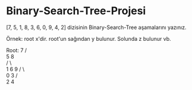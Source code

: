 # Binary-Search-Tree-Projesi
[7, 5, 1, 8, 3, 6, 0, 9, 4, 2] dizisinin Binary-Search-Tree aşamalarını yazınız.

Örnek: root x'dir. root'un sağından y bulunur. Solunda z bulunur vb.

 Root:      7 
          /   \
         5     8  
        / \     \
       1   6     9
      / \  
     0   3
        / \
       2   4
